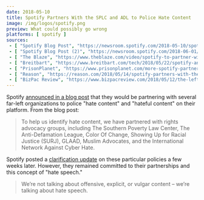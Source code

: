 ```yaml
---
date: 2018-05-10
title: Spotify Partners With the SPLC and ADL to Police Hate Content
image: /img/logos/spotify.png
preview: What could possibly go wrong
platforms: [ spotify ]
sources:
 - [ "Spotify Blog Post", "https://newsroom.spotify.com/2018-05-10/spotify-announces-new-hate-content-and-hateful-conduct-public-policy/" ]
 - [ "Spotify Blog Post (2)", "https://newsroom.spotify.com/2018-06-01/spotify-policy-update/" ]
 - [ "The Blaze", "https://www.theblaze.com/video/spotify-to-partner-with-the-southern-poverty-law-center-and-far-left-groups-to-combat-hate-content" ]
 - [ "Breitbart", "https://www.breitbart.com/tech/2018/05/22/spotify-announces-partnership-with-far-left-groups-including-splc-to-police-platform/" ]
 - [ "PrisonPlanet", "https://www.prisonplanet.com/more-spotify-partners-with-southern-poverty-law-center-to-censor-hateful-content.html" ]
 - [ "Reason", "https://reason.com/2018/05/14/spotify-partners-with-the-southern-pover/" ]
 - [ "BizPac Review", "https://www.bizpacreview.com/2018/05/12/the-left-wing-southern-poverty-law-center-is-now-policing-what-music-you-can-listen-to-on-spotify-633936" ]
---
```


Spotify [announced in a blog post](https://newsroom.spotify.com/2018-05-10/spotify-announces-new-hate-content-and-hateful-conduct-public-policy/) that they would be partnering with several far-left organizations to police "hate content" and "hateful content" on their platform.
From the blog post:

> To help us identify hate content, we have partnered with rights advocacy groups, including The Southern Poverty Law Center, The Anti-Defamation League, Color Of Change, Showing Up for Racial Justice (SURJ), GLAAD, Muslim Advocates, and the International Network Against Cyber Hate.

Spotify posted a [clarification update](https://newsroom.spotify.com/2018-06-01/spotify-policy-update/) on these particular policies a few weeks later.
However, they remained committed to their partnerships and this concept of "hate speech."

> We’re not talking about offensive, explicit, or vulgar content – we’re talking about hate speech.

